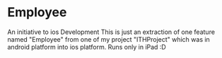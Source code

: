 Employee
========

An initiative to ios Development
This is just an extraction of one feature named "Employee" from one of my project "ITHProject" which was in android platform into ios platform. Runs only in iPad :D
